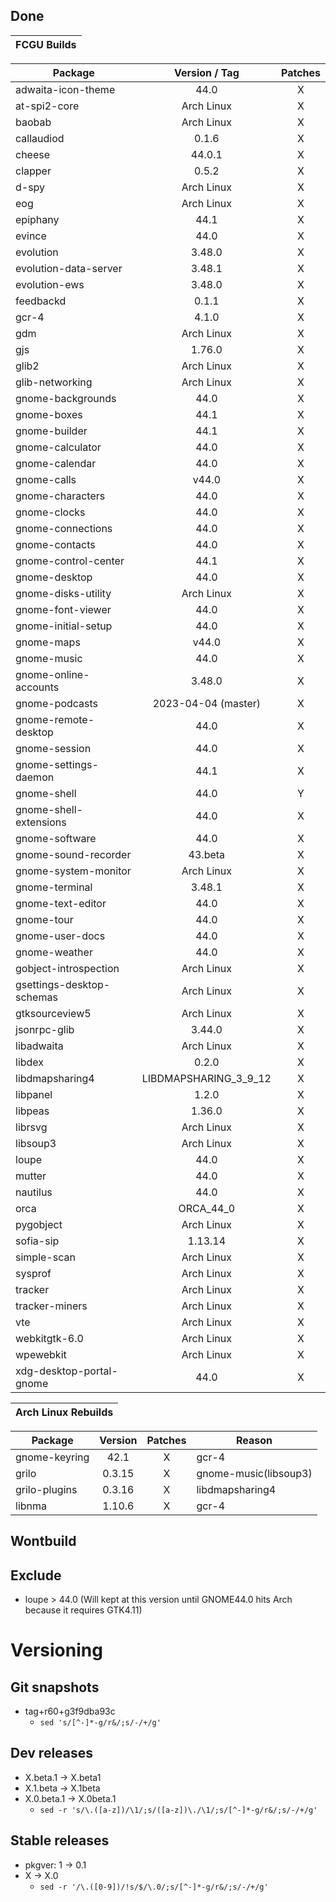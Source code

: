 ## Done
|  FCGU Builds  |
|:-------------:|

| Package                   |  Version / Tag  | Patches |
|---------------------------|:---------------:|:-------:|
| adwaita-icon-theme        | 44.0            |    X    |
| at-spi2-core              | Arch Linux      |    X    |
| baobab                    | Arch Linux      |    X    |
| callaudiod                | 0.1.6           |    X    |
| cheese                    | 44.0.1          |    X    |
| clapper                   | 0.5.2           |    X    |
| d-spy                     | Arch Linux      |    X    |
| eog                       | Arch Linux      |    X    |
| epiphany                  | 44.1            |    X    |
| evince                    | 44.0            |    X    |
| evolution                 | 3.48.0          |    X    |
| evolution-data-server     | 3.48.1          |    X    |
| evolution-ews             | 3.48.0          |    X    |
| feedbackd                 | 0.1.1           |    X    |
| gcr-4                     | 4.1.0           |    X    |
| gdm                       | Arch Linux      |    X    |
| gjs                       | 1.76.0          |    X    |
| glib2                     | Arch Linux      |    X    |
| glib-networking           | Arch Linux      |    X    |
| gnome-backgrounds         | 44.0            |    X    |
| gnome-boxes               | 44.1            |    X    |
| gnome-builder             | 44.1            |    X    |
| gnome-calculator          | 44.0            |    X    |
| gnome-calendar            | 44.0            |    X    |
| gnome-calls               | v44.0           |    X    |
| gnome-characters          | 44.0            |    X    |
| gnome-clocks              | 44.0            |    X    |
| gnome-connections         | 44.0            |    X    |
| gnome-contacts            | 44.0            |    X    |
| gnome-control-center      | 44.1            |    X    |
| gnome-desktop             | 44.0            |    X    |
| gnome-disks-utility       | Arch Linux      |    X    |
| gnome-font-viewer         | 44.0            |    X    |
| gnome-initial-setup       | 44.0            |    X    |
| gnome-maps                | v44.0           |    X    |
| gnome-music               | 44.0            |    X    |
| gnome-online-accounts     | 3.48.0          |    X    |
| gnome-podcasts            | 2023-04-04 (master)|    X    |
| gnome-remote-desktop      | 44.0            |    X    |
| gnome-session             | 44.0            |    X    |
| gnome-settings-daemon     | 44.1            |    X    |
| gnome-shell               | 44.0            |    Y    |
| gnome-shell-extensions    | 44.0            |    X    |
| gnome-software            | 44.0            |    X    |
| gnome-sound-recorder      | 43.beta         |    X    |
| gnome-system-monitor      | Arch Linux      |    X    |
| gnome-terminal            | 3.48.1          |    X    |
| gnome-text-editor         | 44.0            |    X    |
| gnome-tour                | 44.0            |    X    |
| gnome-user-docs           | 44.0            |    X    |
| gnome-weather             | 44.0            |    X    |
| gobject-introspection     | Arch Linux      |    X    |
| gsettings-desktop-schemas | Arch Linux      |    X    |
| gtksourceview5            | Arch Linux      |    X    |
| jsonrpc-glib              | 3.44.0          |    X    |
| libadwaita                | Arch Linux      |    X    |
| libdex                    | 0.2.0           |    X    |
| libdmapsharing4           | LIBDMAPSHARING_3_9_12|    X    |
| libpanel                  | 1.2.0           |    X    |
| libpeas                   | 1.36.0          |    X    |
| librsvg                   | Arch Linux      |    X    |
| libsoup3                  | Arch Linux      |    X    |
| loupe                     | 44.0            |    X    |
| mutter                    | 44.0            |    X    |
| nautilus                  | 44.0            |    X    |
| orca                      | ORCA_44_0       |    X    |
| pygobject                 | Arch Linux      |    X    |
| sofia-sip                 | 1.13.14         |    X    |
| simple-scan               | Arch Linux      |    X    |
| sysprof                   | Arch Linux      |    X    |
| tracker                   | Arch Linux      |    X    |
| tracker-miners            | Arch Linux      |    X    |
| vte                       | Arch Linux      |    X    |
| webkitgtk-6.0             | Arch Linux      |    X    |
| wpewebkit                 | Arch Linux      |    X    |
| xdg-desktop-portal-gnome  | 44.0            |    X    |


|  Arch Linux Rebuilds  |
|:---------------------:|

| Package       |  Version  | Patches | Reason |
|---------------|:---------:|:-------:|--------|
| gnome-keyring | 42.1      |    X    | gcr-4  |
| grilo         | 0.3.15    |    X    | gnome-music(libsoup3) |
| grilo-plugins | 0.3.16    |    X    | libdmapsharing4 |
| libnma        | 1.10.6    |    X    | gcr-4  |



## Wontbuild

## Exclude
- loupe > 44.0 (Will kept at this version until GNOME44.0 hits Arch because it requires GTK4.11)

# Versioning
## Git snapshots
* tag+r60+g3f9dba93c
  * `sed 's/[^-]*-g/r&/;s/-/+/g'`

## Dev releases
* X.beta.1 -> X.beta1
* X.1.beta -> X.1beta
* X.0.beta.1 -> X.0beta.1
  * `sed -r 's/\.([a-z])/\1/;s/([a-z])\./\1/;s/[^-]*-g/r&/;s/-/+/g'`

## Stable releases
* pkgver: 1 -> 0.1
* X -> X.0
  * `sed -r '/\.([0-9])/!s/$/\.0/;s/[^-]*-g/r&/;s/-/+/g'`